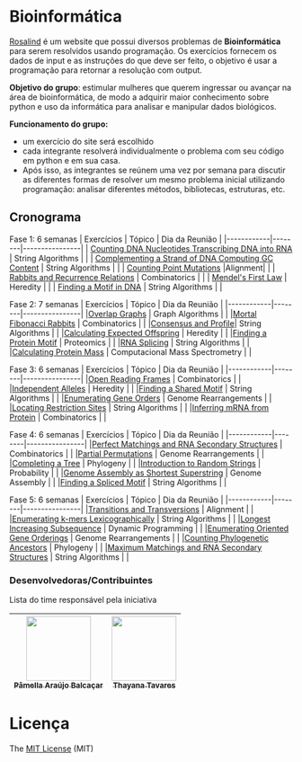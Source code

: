 # Bioinformática

[Rosalind](http://rosalind.info/problems/list-view/) é um website que possui diversos problemas de **Bioinformática** para serem resolvidos usando programação. Os exercícios fornecem os dados de input e as instruções do que deve ser feito, o objetivo é usar a programação para retornar a resolução com output.

**Objetivo do grupo**: estimular mulheres que querem ingressar ou avançar na área de bioinformática, de modo a adquirir maior conhecimento sobre python e uso da informática para analisar e manipular dados biológicos.

**Funcionamento do grupo:**
* um exercício do site será escolhido
* cada integrante resolverá individualmente o problema com seu código em python e em sua casa.
* Após isso, as integrantes se reúnem uma vez por semana para discutir as diferentes formas de resolver um mesmo problema inicial utilizando programação: analisar diferentes métodos, bibliotecas, estruturas, etc.

## Cronograma

Fase 1: 6 semanas
| Exercícios | Tópico | Dia da Reunião |
|------------|--------|----------------|
| [Counting DNA Nucleotides Transcribing DNA into RNA](http://rosalind.info/problems/rna/) | String Algorithms |  |
| [Complementing a Strand of DNA Computing GC Content](http://rosalind.info/problems/revc/) | String Algorithms |  |
| [Counting Point Mutations](http://rosalind.info/problems/hamm/) |Alignment| |
| [Rabbits and Recurrence Relations](http://rosalind.info/problems/fib/) | Combinatorics |  |
| [Mendel's First Law](http://rosalind.info/problems/iprb/) | Heredity |  |
| [Finding a Motif in DNA](http://rosalind.info/problems/subs/) | String Algorithms |  |


Fase 2: 7 semanas
| Exercícios | Tópico | Dia da Reunião |
|------------|--------|----------------|
|[Overlap Graphs](http://rosalind.info/problems/grph/) | Graph Algorithms |  |
|[Mortal Fibonacci Rabbits](http://rosalind.info/problems/fibd/) | Combinatorics | |
|[Consensus and Profile](http://rosalind.info/problems/cons/)| String Algorithms | |
|[Calculating Expected Offspring](http://rosalind.info/problems/iev/) | Heredity | |
|[Finding a Protein Motif](http://rosalind.info/problems/mprt/) | Proteomics | |
|[RNA Splicing](http://rosalind.info/problems/splc/) | String Algorithms | |
|[Calculating Protein Mass](http://rosalind.info/problems/prtm/) | Computacional Mass Spectrometry | |

Fase 3: 6 semanas
| Exercícios | Tópico | Dia da Reunião |
|------------|--------|----------------|
|[Open Reading Frames](http://rosalind.info/problems/orf/) | Combinatorics | |
|[Independent Alleles](http://rosalind.info/problems/lia/) | Heredity | |
|[Finding a Shared Motif](http://rosalind.info/problems/lcsm/) | String Algorithms | |
|[Enumerating Gene Orders](http://rosalind.info/problems/perm/) | Genome Rearrangements | |
|[Locating Restriction Sites](http://rosalind.info/problems/revp/) | String Algorithms | |
|[Inferring mRNA from Protein](http://rosalind.info/problems/mrna/) | Combinatorics | |

Fase 4: 6 semanas
| Exercícios | Tópico | Dia da Reunião |
|------------|--------|----------------|
|[Perfect Matchings and RNA Secondary Structures](http://rosalind.info/problems/pmch/) | Combinatorics | |
|[Partial Permutations](http://rosalind.info/problems/pper/) | Genome Rearrangements | |
|[Completing a Tree](http://rosalind.info/problems/tree/) | Phylogeny | |
|[Introduction to Random Strings](http://rosalind.info/problems/prob/) | Probability | |
|[Genome Assembly as Shortest Superstring](http://rosalind.info/problems/long/) | Genome Assembly | |
|[Finding a Spliced Motif](http://rosalind.info/problems/sseq/) | String Algorithms | |

Fase 5: 6 semanas
| Exercícios | Tópico | Dia da Reunião |
|------------|--------|----------------|
|[Transitions and Transversions](http://rosalind.info/problems/tran/) | Alignment | |
|[Enumerating k-mers Lexicographically](http://rosalind.info/problems/lexf/) | String Algorithms | |
|[Longest Increasing Subsequence](http://rosalind.info/problems/lgis/) | Dynamic Programming | |
|[Enumerating Oriented Gene Orderings](http://rosalind.info/problems/sign/) | Genome Rearrangements | |
|[Counting Phylogenetic Ancestors](http://rosalind.info/problems/inod/) | Phylogeny | |
|[Maximum Matchings and RNA Secondary Structures](http://rosalind.info/problems/mmch/) | String Algorithms | |

### Desenvolvedoras/Contribuintes

Lista do time responsável pela iniciativa


| [<img src="https://avatars2.githubusercontent.com/u/34974649?s=400&u=aec92f4a553b7d3f097ab60fc64a84324960463a&v=4" width=115><br><sub>Pâmella Araújo Balcaçar</sub>](https://github.com/pamellabiotec) | [<img src="https://avatars3.githubusercontent.com/u/27288941?s=400&v=4" width=115><br><sub>Thayana Tavares</sub>](https://github.com/thayanavt) |
|------------|-----------|

# Licença

The [MIT License](https://api.github.com/licenses/mit) (MIT)

